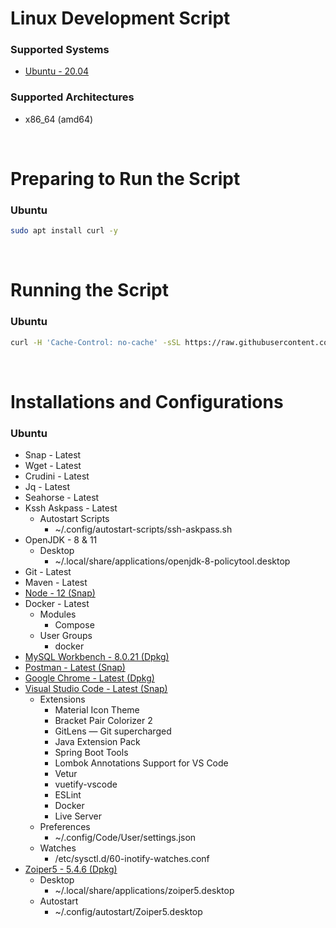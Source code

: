 # Linux Development Script

### Supported Systems
- [Ubuntu - 20.04](https://ubuntu.com/)

### Supported Architectures
- x86_64 (amd64)

<br/>

# Preparing to Run the Script

### Ubuntu
```bash
sudo apt install curl -y
```

<br/>

# Running the Script

### Ubuntu
```bash
curl -H 'Cache-Control: no-cache' -sSL https://raw.githubusercontent.com/daniloancilotto/linux-development-script/master/ubuntu.sh | bash
```

<br/>

# Installations and Configurations

### Ubuntu
- Snap - Latest
- Wget - Latest
- Crudini - Latest
- Jq - Latest
- Seahorse - Latest
- Kssh Askpass - Latest
  - Autostart Scripts
    - ~/.config/autostart-scripts/ssh-askpass.sh
- OpenJDK - 8 & 11
  - Desktop
    - ~/.local/share/applications/openjdk-8-policytool.desktop
- Git - Latest
- Maven - Latest
- [Node - 12 (Snap)](https://snapcraft.io/node)
- Docker - Latest
  - Modules
    - Compose
  - User Groups
    - docker
- [MySQL Workbench - 8.0.21 (Dpkg)](https://dev.mysql.com/downloads/workbench/)
- [Postman - Latest (Snap)](https://snapcraft.io/postman)
- [Google Chrome - Latest (Dpkg)](https://www.google.com/chrome/)
- [Visual Studio Code - Latest (Snap)](https://snapcraft.io/code)
  - Extensions
    - Material Icon Theme
    - Bracket Pair Colorizer 2
    - GitLens — Git supercharged
    - Java Extension Pack
    - Spring Boot Tools
    - Lombok Annotations Support for VS Code
    - Vetur
    - vuetify-vscode
    - ESLint
    - Docker
    - Live Server
  - Preferences
    - ~/.config/Code/User/settings.json
  - Watches
    - /etc/sysctl.d/60-inotify-watches.conf
- [Zoiper5 - 5.4.6 (Dpkg)](https://www.zoiper.com/)
  - Desktop
    - ~/.local/share/applications/zoiper5.desktop
  - Autostart
    - ~/.config/autostart/Zoiper5.desktop
